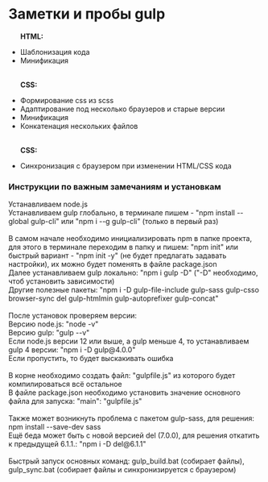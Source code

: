 <h1>Заметки и пробы gulp</h1>
<ul>
    <p><b>HTML:</b></p>
    <li>Шаблонизация кода</li>
    <li>Минификация</li>
    <br>
    <p><b>CSS:</b></p>
    <li>Формирование css из scss</li>
    <li>Адаптирование под несколько браузеров и старые версии</li>
    <li>Минификация</li>
    <li>Конкатенация нескольких файлов</li>
    <br>
    <p><b>CSS:</b></p>
    <li>Синхронизация с браузером при изменении HTML/CSS кода</li>
</ul>
<h3>Инструкции по важным замечаниям и установкам</h3>
<p>
Устанавливаем node.js<br>
Устанавливаем gulp глобально, в терминале пишем - "npm install --global gulp-cli" или "npm i --g gulp-cli" (только в первый раз)<br>
<br>
В самом начале необходимо инициализировать npm в папке проекта, для этого в терминале переходим в папку и пишем: "npm init" или быстрый вариант - "npm init -y" (не будет предлагать задавать настройки), их можно будет поменять в файле package.json<br>
Далее устанавливаем gulp локально: "npm i gulp -D" ("-D" необходимо, чтоб установить зависимости)<br>
Другие полезные пакеты: "npm i -D gulp-file-include gulp-sass gulp-csso browser-sync del gulp-htmlmin gulp-autoprefixer gulp-concat"<br>
<br>
После установок проверяем версии:<br>
Версию node.js: "node -v"<br>
Версию gulp: "gulp --v"<br>
Если node.js версии 12 или выше, а gulp меньше 4, то устанавливаем gulp 4 версии: "npm i -D gulp@4.0.0"<br>
Если пропустить, то будет выскакивать ошибка<br>
<br>
В корне необходимо создать файл: "gulpfile.js" из которого будет компилироваться всё остальное<br>
В файле package.json необходимо установить значение основного файла для запуска: "main": "gulpfile.js"<br>
<br>
Также может возникнуть проблема с пакетом gulp-sass, для решения: npm install --save-dev sass<br>
Ещё беда может быть с новой версией del (7.0.0), для решения откатить к предыдущей 6.1.1.: "npm i -D del@6.1.1"<br>
<br>
Быстрый запуск основных команд: gulp_build.bat (собирает файлы), gulp_sync.bat (собирает файлы и синхронизируется с браузером)
</p>